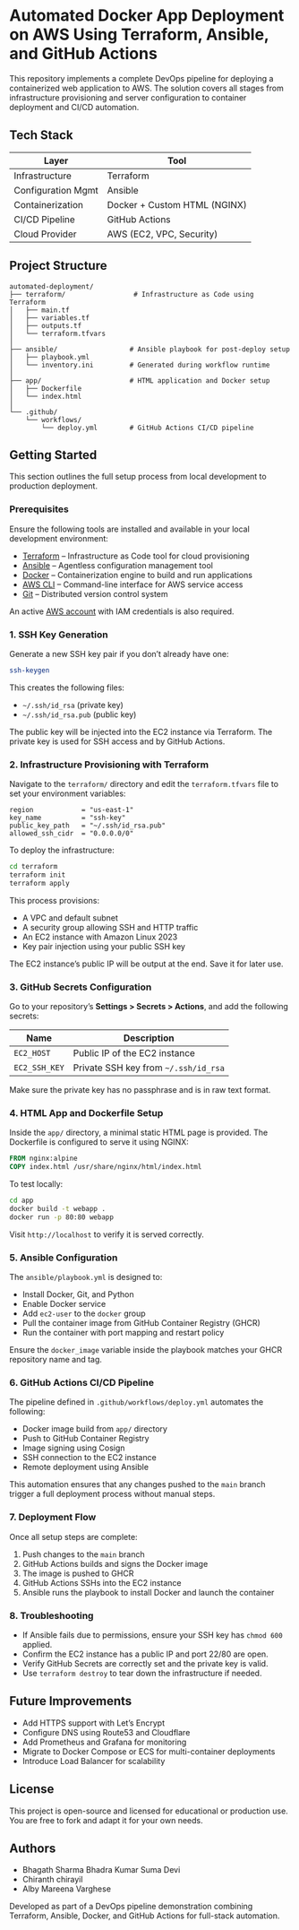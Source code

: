 # Automated Docker App Deployment on AWS Using Terraform, Ansible, and GitHub Actions

This repository implements a complete DevOps pipeline for deploying a containerized web application to AWS. The solution covers all stages from infrastructure provisioning and server configuration to container deployment and CI/CD automation.

## Tech Stack

| Layer              | Tool                         |
| ------------------ | ---------------------------- |
| Infrastructure     | Terraform                    |
| Configuration Mgmt | Ansible                      |
| Containerization   | Docker + Custom HTML (NGINX) |
| CI/CD Pipeline     | GitHub Actions               |
| Cloud Provider     | AWS (EC2, VPC, Security)     |

## Project Structure

```
automated-deployment/
├── terraform/                 # Infrastructure as Code using Terraform
│   ├── main.tf
│   ├── variables.tf
│   ├── outputs.tf
│   └── terraform.tfvars
│
├── ansible/                  # Ansible playbook for post-deploy setup
│   ├── playbook.yml
│   └── inventory.ini         # Generated during workflow runtime
│
├── app/                      # HTML application and Docker setup
│   ├── Dockerfile
│   └── index.html
│
└── .github/
    └── workflows/
        └── deploy.yml        # GitHub Actions CI/CD pipeline
```




## Getting Started

This section outlines the full setup process from local development to production deployment.

### Prerequisites

Ensure the following tools are installed and available in your local development environment:

* [Terraform](https://developer.hashicorp.com/terraform/downloads) – Infrastructure as Code tool for cloud provisioning
* [Ansible](https://docs.ansible.com/ansible/latest/installation_guide/intro_installation.html) – Agentless configuration management tool
* [Docker](https://docs.docker.com/get-docker/) – Containerization engine to build and run applications
* [AWS CLI](https://docs.aws.amazon.com/cli/latest/userguide/install-cliv2.html) – Command-line interface for AWS service access
* [Git](https://git-scm.com/downloads) – Distributed version control system

An active [AWS account](https://aws.amazon.com/free/) with IAM credentials is also required.



### 1. SSH Key Generation

Generate a new SSH key pair if you don’t already have one:

```bash
ssh-keygen
```

This creates the following files:

* `~/.ssh/id_rsa` (private key)
* `~/.ssh/id_rsa.pub` (public key)

The public key will be injected into the EC2 instance via Terraform. The private key is used for SSH access and by GitHub Actions.

### 2. Infrastructure Provisioning with Terraform

Navigate to the `terraform/` directory and edit the `terraform.tfvars` file to set your environment variables:

```hcl
region            = "us-east-1"
key_name          = "ssh-key"
public_key_path   = "~/.ssh/id_rsa.pub"
allowed_ssh_cidr  = "0.0.0.0/0"
```

To deploy the infrastructure:

```bash
cd terraform
terraform init
terraform apply
```

This process provisions:

* A VPC and default subnet
* A security group allowing SSH and HTTP traffic
* An EC2 instance with Amazon Linux 2023
* Key pair injection using your public SSH key

The EC2 instance’s public IP will be output at the end. Save it for later use.

### 3. GitHub Secrets Configuration

Go to your repository’s **Settings > Secrets > Actions**, and add the following secrets:

| Name          | Description                          |
| ------------- | ------------------------------------ |
| `EC2_HOST`    | Public IP of the EC2 instance        |
| `EC2_SSH_KEY` | Private SSH key from `~/.ssh/id_rsa` |

Make sure the private key has no passphrase and is in raw text format.

### 4. HTML App and Dockerfile Setup

Inside the `app/` directory, a minimal static HTML page is provided. The Dockerfile is configured to serve it using NGINX:

```dockerfile
FROM nginx:alpine
COPY index.html /usr/share/nginx/html/index.html
```

To test locally:

```bash
cd app
docker build -t webapp .
docker run -p 80:80 webapp
```

Visit `http://localhost` to verify it is served correctly.

### 5. Ansible Configuration

The `ansible/playbook.yml` is designed to:

* Install Docker, Git, and Python
* Enable Docker service
* Add `ec2-user` to the `docker` group
* Pull the container image from GitHub Container Registry (GHCR)
* Run the container with port mapping and restart policy

Ensure the `docker_image` variable inside the playbook matches your GHCR repository name and tag.

### 6. GitHub Actions CI/CD Pipeline

The pipeline defined in `.github/workflows/deploy.yml` automates the following:

* Docker image build from `app/` directory
* Push to GitHub Container Registry
* Image signing using Cosign
* SSH connection to the EC2 instance
* Remote deployment using Ansible

This automation ensures that any changes pushed to the `main` branch trigger a full deployment process without manual steps.

### 7. Deployment Flow

Once all setup steps are complete:

1. Push changes to the `main` branch
2. GitHub Actions builds and signs the Docker image
3. The image is pushed to GHCR
4. GitHub Actions SSHs into the EC2 instance
5. Ansible runs the playbook to install Docker and launch the container

### 8. Troubleshooting

* If Ansible fails due to permissions, ensure your SSH key has `chmod 600` applied.
* Confirm the EC2 instance has a public IP and port 22/80 are open.
* Verify GitHub Secrets are correctly set and the private key is valid.
* Use `terraform destroy` to tear down the infrastructure if needed.

## Future Improvements

* Add HTTPS support with Let’s Encrypt
* Configure DNS using Route53 and Cloudflare
* Add Prometheus and Grafana for monitoring
* Migrate to Docker Compose or ECS for multi-container deployments
* Introduce Load Balancer for scalability

## License

This project is open-source and licensed for educational or production use. You are free to fork and adapt it for your own needs.

## Authors

* Bhagath Sharma Bhadra Kumar Suma Devi
* Chiranth chirayil
* Alby Mareena Varghese


Developed as part of a DevOps pipeline demonstration combining Terraform, Ansible, Docker, and GitHub Actions for full-stack automation.
